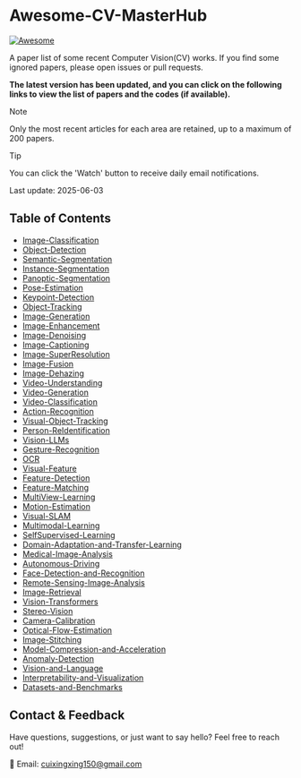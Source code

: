 # Awesome-CV-MasterHub

[![Awesome](https://awesome.re/badge.svg)](https://github.com/cuixing158/Awesome-CV-MasterHub)

A paper list of some recent Computer Vision(CV) works. If you find some ignored papers, please open issues or pull requests.

 **The latest version has been updated, and you can click on the following links to view the list of papers and the codes (if available).**

> [!NOTE]
>
> Only the most recent articles for each area are retained, up to a maximum of 200 papers.

> [!TIP]
>
> You can click the 'Watch' button to receive daily email notifications.

Last update: 2025-06-03

## Table of Contents

- [Image-Classification](./docs/Image-Classification.md)
- [Object-Detection](./docs/Object-Detection.md)
- [Semantic-Segmentation](./docs/Semantic-Segmentation.md)
- [Instance-Segmentation](./docs/Instance-Segmentation.md)
- [Panoptic-Segmentation](./docs/Panoptic-Segmentation.md)
- [Pose-Estimation](./docs/Pose-Estimation.md)
- [Keypoint-Detection](./docs/Keypoint-Detection.md)
- [Object-Tracking](./docs/Object-Tracking.md)
- [Image-Generation](./docs/Image-Generation.md)
- [Image-Enhancement](./docs/Image-Enhancement.md)
- [Image-Denoising](./docs/Image-Denoising.md)
- [Image-Captioning](./docs/Image-Captioning.md)
- [Image-SuperResolution](./docs/Image-SuperResolution.md)
- [Image-Fusion](./docs/Image-Fusion.md)
- [Image-Dehazing](./docs/Image-Dehazing.md)
- [Video-Understanding](./docs/Video-Understanding.md)
- [Video-Generation](./docs/Video-Generation.md)
- [Video-Classification](./docs/Video-Classification.md)
- [Action-Recognition](./docs/Action-Recognition.md)
- [Visual-Object-Tracking](./docs/Visual-Object-Tracking.md)
- [Person-ReIdentification](./docs/Person-ReIdentification.md)
- [Vision-LLMs](./docs/Vision-LLMs.md)
- [Gesture-Recognition](./docs/Gesture-Recognition.md)
- [OCR](./docs/OCR.md)
- [Visual-Feature](./docs/Visual-Feature.md)
- [Feature-Detection](./docs/Feature-Detection.md)
- [Feature-Matching](./docs/Feature-Matching.md)
- [MultiView-Learning](./docs/MultiView-Learning.md)
- [Motion-Estimation](./docs/Motion-Estimation.md)
- [Visual-SLAM](./docs/Visual-SLAM.md)
- [Multimodal-Learning](./docs/Multimodal-Learning.md)
- [SelfSupervised-Learning](./docs/SelfSupervised-Learning.md)
- [Domain-Adaptation-and-Transfer-Learning](./docs/Domain-Adaptation-and-Transfer-Learning.md)
- [Medical-Image-Analysis](./docs/Medical-Image-Analysis.md)
- [Autonomous-Driving](./docs/Autonomous-Driving.md)
- [Face-Detection-and-Recognition](./docs/Face-Detection-and-Recognition.md)
- [Remote-Sensing-Image-Analysis](./docs/Remote-Sensing-Image-Analysis.md)
- [Image-Retrieval](./docs/Image-Retrieval.md)
- [Vision-Transformers](./docs/Vision-Transformers.md)
- [Stereo-Vision](./docs/Stereo-Vision.md)
- [Camera-Calibration](./docs/Camera-Calibration.md)
- [Optical-Flow-Estimation](./docs/Optical-Flow-Estimation.md)
- [Image-Stitching](./docs/Image-Stitching.md)
- [Model-Compression-and-Acceleration](./docs/Model-Compression-and-Acceleration.md)
- [Anomaly-Detection](./docs/Anomaly-Detection.md)
- [Vision-and-Language](./docs/Vision-and-Language.md)
- [Interpretability-and-Visualization](./docs/Interpretability-and-Visualization.md)
- [Datasets-and-Benchmarks](./docs/Datasets-and-Benchmarks.md)

## Contact & Feedback

Have questions, suggestions, or just want to say hello? Feel free to reach out!

📧 Email: <cuixingxing150@gmail.com>